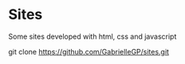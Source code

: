 # Sites
Some sites developed with html, css and javascript

git clone https://github.com/GabrielleGP/sites.git
 
